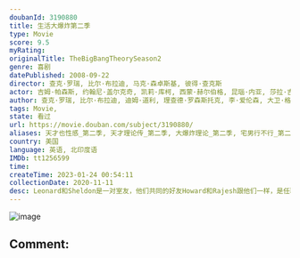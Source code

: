 ```yaml
---
doubanId: 3190880
title: 生活大爆炸第二季
type: Movie
score: 9.5
myRating: 
originalTitle: TheBigBangTheorySeason2
genre: 喜剧
datePublished: 2008-09-22
director: 查克·罗瑞, 比尔·布拉迪, 马克·森卓斯基, 彼得·查克斯
actor: 吉姆·帕森斯, 约翰尼·盖尔克奇, 凯莉·库柯, 西蒙·赫尔伯格, 昆瑙·内亚, 莎拉·吉尔伯特, 克里斯汀·芭伦斯基, 凯文·苏斯曼, 乔迪·琳·欧基菲, 凯缇·萨克霍夫, 吴汉章, 马克·哈雷利克, 迈克尔·特鲁科, 特拉维斯·舒德特, undefined, 詹妮弗·黑尔, 泰勒·乔恩·奥尔森, 查理·辛, 埃琳娜·坎贝尔, 瑞琪·琳德赫姆, 奥克塔维亚·斯宾瑟, 瓦莱丽·阿兹林, 布瑞恩韦德, 萨拉·茹, 罗伯特·克洛特沃西, 布莱恩·乔治, 萨曼莎·波特, 莎莫·格劳, 安娜丽·提普顿, 卡洛儿·安·苏西, 约翰·罗斯·鲍伊
author: 查克·罗瑞, 比尔·布拉迪, 迪姆·道利, 理查德·罗森斯托克, 李·爱伦森, 大卫·格奇, 埃里克·卡普兰, 史蒂文·莫拉
tags: Movie, 
state: 看过
url: https://movie.douban.com/subject/3190880/
aliases: 天才也性感_第二季, 天才理论传_第二季, 大爆炸理论_第二季, 宅男行不行_第二季(台)
country: 美国
language: 英语, 北印度语
IMDb: tt1256599
time: 
createTime: 2023-01-24 00:54:11
collectionDate: 2020-11-11
desc: Leonard和Sheldon是一对室友，他们共同的好友Howard和Rajesh跟他们一样，是任职于同一所大学的天才科学家，他们都是不折不扣的Geek——智商超群，情商奇低；热爱电玩与漫画，不善与...
---
```


![image](p2557622277.jpg)

Comment: 
---

